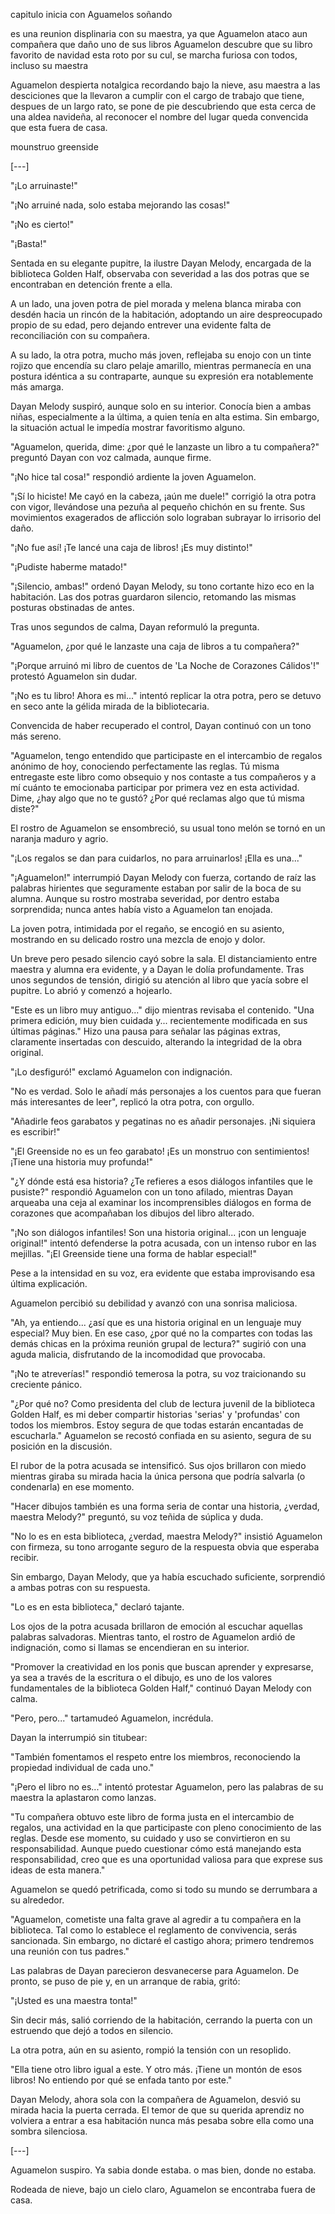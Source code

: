 capitulo inicia con Aguamelos soñando

es una reunion displinaria con su maestra, ya que Aguamelon ataco aun compañera que daño uno de sus libros
Aguamelon descubre que su libro favorito de navidad esta roto por su cul, se marcha furiosa con todos, incluso su maestra

Aguamelon despierta notalgica recordando bajo la nieve, asu maestra a las desciciones que la llevaron a cumplir con el cargo 
de trabajo que tiene, despues de un largo rato, se pone de pie descubriendo que esta cerca de una aldea navideña, al reconocer el nombre del lugar queda convencida que esta fuera de casa.

mounstruo greenside

[---]

"¡Lo arruinaste!"

"¡No arruiné nada, solo estaba mejorando las cosas!"

"¡No es cierto!"

"¡Basta!"

Sentada en su elegante pupitre, la ilustre Dayan Melody, encargada de la biblioteca Golden Half, observaba con severidad a las dos potras que se encontraban en detención frente a ella.

A un lado, una joven potra de piel morada y melena blanca miraba con desdén hacia un rincón de la habitación, adoptando un aire despreocupado propio de su edad, pero dejando entrever una evidente falta de reconciliación con su compañera.

A su lado, la otra potra, mucho más joven, reflejaba su enojo con un tinte rojizo que encendía su claro pelaje amarillo, mientras permanecía en una postura idéntica a su contraparte, aunque su expresión era notablemente más amarga.

Dayan Melody suspiró, aunque solo en su interior. Conocía bien a ambas niñas, especialmente a la última, a quien tenía en alta estima. Sin embargo, la situación actual le impedía mostrar favoritismo alguno.

"Aguamelon, querida, dime: ¿por qué le lanzaste un libro a tu compañera?" preguntó Dayan con voz calmada, aunque firme.

"¡No hice tal cosa!" respondió ardiente la joven Aguamelon.

"¡Sí lo hiciste! Me cayó en la cabeza, ¡aún me duele!" corrigió la otra potra con vigor, llevándose una pezuña al pequeño chichón en su frente. Sus movimientos exagerados de aflicción solo lograban subrayar lo irrisorio del daño.

"¡No fue así! ¡Te lancé una caja de libros! ¡Es muy distinto!"

"¡Pudiste haberme matado!"

"¡Silencio, ambas!" ordenó Dayan Melody, su tono cortante hizo eco en la habitación. Las dos potras guardaron silencio, retomando las mismas posturas obstinadas de antes.

Tras unos segundos de calma, Dayan reformuló la pregunta.

"Aguamelon, ¿por qué le lanzaste una caja de libros a tu compañera?"

"¡Porque arruinó mi libro de cuentos de 'La Noche de Corazones Cálidos'!" protestó Aguamelon sin dudar.

"¡No es tu libro! Ahora es mi..." intentó replicar la otra potra, pero se detuvo en seco ante la gélida mirada de la bibliotecaria.

Convencida de haber recuperado el control, Dayan continuó con un tono más sereno.

"Aguamelon, tengo entendido que participaste en el intercambio de regalos anónimo de hoy, conociendo perfectamente las reglas. Tú misma entregaste este libro como obsequio y nos contaste a tus compañeros y a mí cuánto te emocionaba participar por primera vez en esta actividad. Dime, ¿hay algo que no te gustó? ¿Por qué reclamas algo que tú misma diste?"

El rostro de Aguamelon se ensombreció, su usual tono melón se tornó en un naranja maduro y agrio.

"¡Los regalos se dan para cuidarlos, no para arruinarlos! ¡Ella es una..."

"¡Aguamelon!" interrumpió Dayan Melody con fuerza, cortando de raíz las palabras hirientes que seguramente estaban por salir de la boca de su alumna. Aunque su rostro mostraba severidad, por dentro estaba sorprendida; nunca antes había visto a Aguamelon tan enojada.

La joven potra, intimidada por el regaño, se encogió en su asiento, mostrando en su delicado rostro una mezcla de enojo y dolor.

Un breve pero pesado silencio cayó sobre la sala. El distanciamiento entre maestra y alumna era evidente, y a Dayan le dolía profundamente. Tras unos segundos de tensión, dirigió su atención al libro que yacía sobre el pupitre. Lo abrió y comenzó a hojearlo.

"Este es un libro muy antiguo..." dijo mientras revisaba el contenido. "Una primera edición, muy bien cuidada y... recientemente modificada en sus últimas páginas." Hizo una pausa para señalar las páginas extras, claramente insertadas con descuido, alterando la integridad de la obra original.

"¡Lo desfiguró!" exclamó Aguamelon con indignación.

"No es verdad. Solo le añadí más personajes a los cuentos para que fueran más interesantes de leer", replicó la otra potra, con orgullo.

"Añadirle feos garabatos y pegatinas no es añadir personajes. ¡Ni siquiera es escribir!"

"¡El Greenside no es un feo garabato! ¡Es un monstruo con sentimientos! ¡Tiene una historia muy profunda!"

"¿Y dónde está esa historia? ¿Te refieres a esos diálogos infantiles que le pusiste?" respondió Aguamelon con un tono afilado, mientras Dayan arqueaba una ceja al examinar los incomprensibles diálogos en forma de corazones que acompañaban los dibujos del libro alterado.

"¡No son diálogos infantiles! Son una historia original... ¡con un lenguaje original!" intentó defenderse la potra acusada, con un intenso rubor en las mejillas. "¡El Greenside tiene una forma de hablar especial!"

Pese a la intensidad en su voz, era evidente que estaba improvisando esa última explicación.

Aguamelon percibió su debilidad y avanzó con una sonrisa maliciosa.

"Ah, ya entiendo... ¿así que es una historia original en un lenguaje muy especial? Muy bien. En ese caso, ¿por qué no la compartes con todas las demás chicas en la próxima reunión grupal de lectura?" sugirió con una aguda malicia, disfrutando de la incomodidad que provocaba.

"¡No te atreverías!" respondió temerosa la potra, su voz traicionando su creciente pánico.

"¿Por qué no? Como presidenta del club de lectura juvenil de la biblioteca Golden Half, es mi deber compartir historias 'serias' y 'profundas' con todos los miembros. Estoy segura de que todas estarán encantadas de escucharla." Aguamelon se recostó confiada en su asiento, segura de su posición en la discusión.

El rubor de la potra acusada se intensificó. Sus ojos brillaron con miedo mientras giraba su mirada hacia la única persona que podría salvarla (o condenarla) en ese momento.

"Hacer dibujos también es una forma seria de contar una historia, ¿verdad, maestra Melody?" preguntó, su voz teñida de súplica y duda.

"No lo es en esta biblioteca, ¿verdad, maestra Melody?" insistió Aguamelon con firmeza, su tono arrogante seguro de la respuesta obvia que esperaba recibir.

Sin embargo, Dayan Melody, que ya había escuchado suficiente, sorprendió a ambas potras con su respuesta.

"Lo es en esta biblioteca," declaró tajante.

Los ojos de la potra acusada brillaron de emoción al escuchar aquellas palabras salvadoras. Mientras tanto, el rostro de Aguamelon ardió de indignación, como si llamas se encendieran en su interior.

"Promover la creatividad en los ponis que buscan aprender y expresarse, ya sea a través de la escritura o el dibujo, es uno de los valores fundamentales de la biblioteca Golden Half," continuó Dayan Melody con calma.

"Pero, pero..." tartamudeó Aguamelon, incrédula.

Dayan la interrumpió sin titubear:

"También fomentamos el respeto entre los miembros, reconociendo la propiedad individual de cada uno."

"¡Pero el libro no es..." intentó protestar Aguamelon, pero las palabras de su maestra la aplastaron como lanzas.

"Tu compañera obtuvo este libro de forma justa en el intercambio de regalos, una actividad en la que participaste con pleno conocimiento de las reglas. Desde ese momento, su cuidado y uso se convirtieron en su responsabilidad. Aunque puedo cuestionar cómo está manejando esta responsabilidad, creo que es una oportunidad valiosa para que exprese sus ideas de esta manera."

Aguamelon se quedó petrificada, como si todo su mundo se derrumbara a su alrededor.

"Aguamelon, cometiste una falta grave al agredir a tu compañera en la biblioteca. Tal como lo establece el reglamento de convivencia, serás sancionada. Sin embargo, no dictaré el castigo ahora; primero tendremos una reunión con tus padres."

Las palabras de Dayan parecieron desvanecerse para Aguamelon. De pronto, se puso de pie y, en un arranque de rabia, gritó:

"¡Usted es una maestra tonta!"

Sin decir más, salió corriendo de la habitación, cerrando la puerta con un estruendo que dejó a todos en silencio.

La otra potra, aún en su asiento, rompió la tensión con un resoplido.

"Ella tiene otro libro igual a este. Y otro más. ¡Tiene un montón de esos libros! No entiendo por qué se enfada tanto por este."

Dayan Melody, ahora sola con la compañera de Aguamelon, desvió su mirada hacia la puerta cerrada. El temor de que su querida aprendiz no volviera a entrar a esa habitación nunca más pesaba sobre ella como una sombra silenciosa.

[---]



Aguamelon suspiro. Ya sabia donde estaba. o mas bien, donde no estaba.

Rodeada de nieve, bajo un cielo claro, Aguamelon se encontraba fuera de casa.
